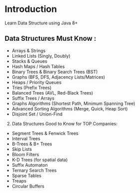 # Introduction

Learn Data Structure using Java 8+

## Data Structures Must Know :

- Arrays & Strings
- Linked Lists (Singly, Doubly)
- Stacks & Queues
- Hash Maps / Hash Tables
- Binary Trees & Binary Search Trees (BST)
- Graphs (BFS, DFS, Adjacency Lists/Matrices)
- Heaps / Priority Queues
- Tries (Prefix Trees)
- Balanced Trees (AVL, Red-Black Trees)
- Suffix Trees / Arrays
- Graphs Algorithms (Shortest Path, Minimum Spanning Tree)
- Advanced Sorting Algorithms (Merge, Quick, Heap Sort)
- Disjoint Set / Union-Find

2. Data Structures Good to Know for TOP Companies:
   
- Segment Trees & Fenwick Trees
- Interval Trees
- B-Trees & B+ Trees
- Skip Lists
- Bloom Filters
- K-D Trees (for spatial data)
- Suffix Automaton
- Ternary Search Trees
- Sparse Tables
- Treaps
- Circular Buffers
